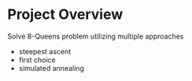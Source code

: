 # Project Overview
Solve 8-Queens problem utilizing multiple approaches
- steepest ascent
- first choice
- simulated annealing
